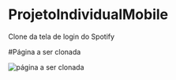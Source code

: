 # ProjetoIndividualMobile
Clone da tela de login do Spotify


#Página a ser clonada

<img src="https://github.com/VitorMelloEsp/ProjetoIndividualMobile/blob/main/Original.png)" alt="página a ser clonada">
